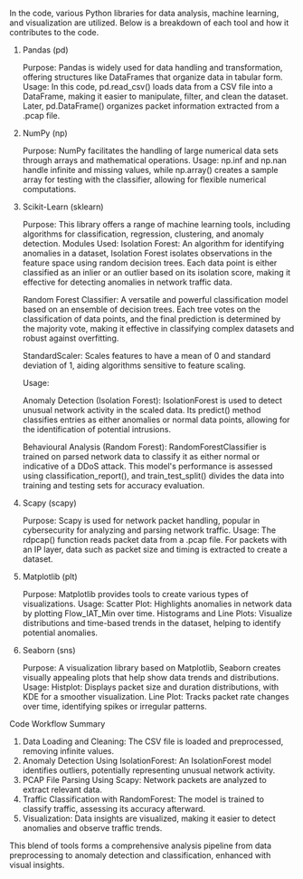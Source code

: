In the code, various Python libraries for data analysis, machine learning, and visualization are utilized. Below is a breakdown of each tool and how it contributes to the code.
1. Pandas (pd)

    Purpose: Pandas is widely used for data handling and transformation, offering structures like DataFrames that organize data in tabular form.
    Usage: In this code, pd.read_csv() loads data from a CSV file into a DataFrame, making it easier to manipulate, filter, and clean the dataset. Later, pd.DataFrame() organizes packet information extracted from a .pcap file.

2. NumPy (np)

    Purpose: NumPy facilitates the handling of large numerical data sets through arrays and mathematical operations.
    Usage: np.inf and np.nan handle infinite and missing values, while np.array() creates a sample array for testing with the classifier, allowing for flexible numerical computations.

3. Scikit-Learn (sklearn)

    Purpose: This library offers a range of machine learning tools, including algorithms for classification, regression, clustering, and anomaly detection.
    Modules Used:
     Isolation Forest: An algorithm for identifying anomalies in a dataset, Isolation Forest isolates observations in the feature space using random decision trees. Each data point is either classified as an inlier or an outlier based on its isolation score, making it effective for detecting anomalies in network traffic data.
   
    Random Forest Classifier: A versatile and powerful classification model based on an ensemble of decision trees. Each tree votes on the classification of data points, and the final prediction is determined by the majority vote, making it effective in classifying complex datasets and robust against overfitting.

    StandardScaler: Scales features to have a mean of 0 and standard deviation of 1, aiding algorithms sensitive to feature scaling.

    Usage:

    Anomaly Detection (Isolation Forest): IsolationForest is used to detect unusual network activity in the scaled data. Its predict() method classifies entries as either anomalies or normal data points, allowing for the identification of potential intrusions.
   
    Behavioural Analysis (Random Forest): RandomForestClassifier is trained on parsed network data to classify it as either normal or indicative of a DDoS attack. This model's performance is assessed using classification_report(), and train_test_split() divides the data into training and testing sets for accuracy evaluation.

4. Scapy (scapy)

    Purpose: Scapy is used for network packet handling, popular in cybersecurity for analyzing and parsing network traffic.
    Usage: The rdpcap() function reads packet data from a .pcap file. For packets with an IP layer, data such as packet size and timing is extracted to create a dataset.

5. Matplotlib (plt)

    Purpose: Matplotlib provides tools to create various types of visualizations.
    Usage:
        Scatter Plot: Highlights anomalies in network data by plotting Flow_IAT_Min over time.
        Histograms and Line Plots: Visualize distributions and time-based trends in the dataset, helping to identify potential anomalies.

6. Seaborn (sns)

    Purpose: A visualization library based on Matplotlib, Seaborn creates visually appealing plots that help show data trends and distributions.
    Usage:
        Histplot: Displays packet size and duration distributions, with KDE for a smoother visualization.
        Line Plot: Tracks packet rate changes over time, identifying spikes or irregular patterns.

Code Workflow Summary

  1. Data Loading and Cleaning: The CSV file is loaded and preprocessed, removing infinite values.
  2. Anomaly Detection Using IsolationForest: An IsolationForest model identifies outliers, potentially representing unusual network activity.
  3. PCAP File Parsing Using Scapy: Network packets are analyzed to extract relevant data.
  4. Traffic Classification with RandomForest: The model is trained to classify traffic, assessing its accuracy afterward.
  5. Visualization: Data insights are visualized, making it easier to detect anomalies and observe traffic trends.

This blend of tools forms a comprehensive analysis pipeline from data preprocessing to anomaly detection and classification, enhanced with visual insights.
